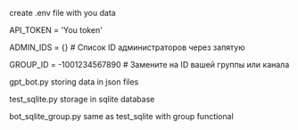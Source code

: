 create .env file with you data

API_TOKEN = 'You token'

ADMIN_IDS = {}  # Список ID администраторов через запятую

GROUP_ID = -1001234567890  # Замените на ID вашей группы или канала

gpt_bot.py storing data in json files

test_sqlite.py storage in sqlite database

bot_sqlite_group.py same as test_sqlite with group functional
